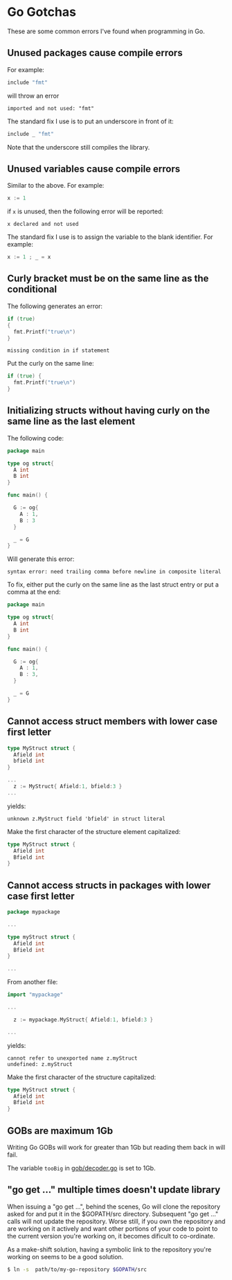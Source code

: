 Go Gotchas
==========

These are some common errors I've found when programming in Go.

Unused packages cause compile errors
------------------------------------

For example:

```go
include "fmt"
```

will throw an error

    imported and not used: "fmt"

The standard fix I use is to put an underscore in front of it:


```go
include _ "fmt"
```

Note that the underscore still compiles the library.


Unused variables cause compile errors
-------------------------------------

Similar to the above.  For example:

```go
x := 1
```

if `x` is unused, then the following error will be reported:

    x declared and not used

The standard fix I use is to assign the variable to the blank identifier.
For example:


```go
x := 1 ; _ = x
```

Curly bracket must be on the same line as the conditional
---------------------------------------------------------


The following generates an error:


```go
if (true)
{
  fmt.Printf("true\n")
}
```

    missing condition in if statement

Put the curly on the same line:

```go
if (true) {
  fmt.Printf("true\n")
}
```

Initializing structs without having curly on the same line as the last element
------------------------------------------------------------------------------

The following code:

```go
package main

type og struct{
  A int
  B int
}

func main() {

  G := og{
    A : 1,
    B : 3
  }

  _ = G
}
```

Will generate this error:

    syntax error: need trailing comma before newline in composite literal

To fix, either put the curly on the same line as the last struct entry or
put a comma at the end:

```go
package main

type og struct{
  A int
  B int
}

func main() {

  G := og{
    A : 1,
    B : 3,
  }

  _ = G
}
```

Cannot access struct members with lower case first letter
---------------------------------------------------------

```go
type MyStruct struct {
  Afield int
  bfield int
}
```

```go
...
  z := MyStruct{ Afield:1, bfield:3 }
...
```

yields:

    unknown z.MyStruct field 'bfield' in struct literal

Make the first character of the structure element capitalized:


```go
type MyStruct struct {
  Afield int
  Bfield int
}
```



Cannot access structs in packages with lower case first letter
---------------------------------------------------------

```go
package mypackage

...

type myStruct struct {
  Afield int
  Bfield int
}

...
```

From another file:

```go
import "mypackage"

...

  z := mypackage.MyStruct{ Afield:1, bfield:3 }

...
```

yields:

    cannot refer to unexported name z.myStruct
    undefined: z.myStruct

Make the first character of the structure capitalized:

```go
type MyStruct struct {
  Afield int
  Bfield int
}
```

GOBs are maximum 1Gb
--------------------

Writing Go GOBs will work for greater than 1Gb but reading them
back in will fail.

The variable `tooBig` in [gob/decoder.go](https://golang.org/src/encoding/gob/decoder.go#81) is
set to 1Gb.



"go get ..." multiple times doesn't update library
--------------------------------------------------

When issuing a "go get ...", behind the scenes, Go will clone the
repository asked for and put it in the $GOPATH/src directory.  Subsequent
"go get ..." calls will not update the repository.  Worse still, if
you own the repository and are working on it actively and want
other portions of your code to point to the current version you're
working on, it becomes dificult to co-ordinate.

As a make-shift solution, having a symbolic link to the repository
you're working on seems to be a good solution.

```bash
$ ln -s  path/to/my-go-repository $GOPATH/src
```

